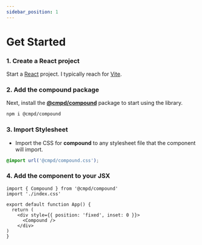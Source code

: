 ```yaml
---
sidebar_position: 1
---
```


# Get Started

### 1. Create a React project

Start a [React](https://react.dev/) project. I typically reach for [Vite](https://vitejs.dev/).

### 2. Add the compound package

Next, install the [**@cmpd/compound**](https://www.npmjs.com/package/@cmpd/compound) package to start using the library.

```zsh
npm i @cmpd/compound
```

### 3. Import Stylesheet

- Import the CSS for **compound** to any stylesheet file that the component will import.

```css title="index.css"
@import url('@cmpd/compound.css');
```

### 4. Add the component to your JSX

```JSX title="App.jsx"
import { Compound } from '@cmpd/compound'
import './index.css'

export default function App() {
  return (
    <div style={{ position: 'fixed', inset: 0 }}>
      <Compound />
    </div>
)
}
```
